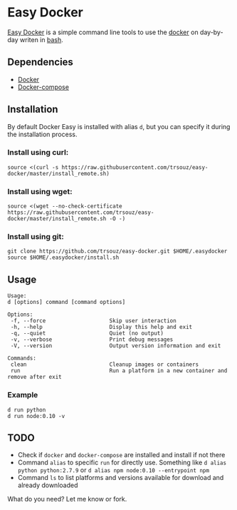 # Easy Docker

[Easy Docker](https://github.com/trsouz/easy-docker) is a simple command line tools to use the [docker](https://www.docker.com) on day-by-day writen in [bash](http://en.wikipedia.org/wiki/Bash_\(Unix_shell\)).

## Dependencies

- [Docker](https://docs.docker.com/installation/)
- [Docker-compose](http://docs.docker.com/compose/install/)


## Installation

By default Docker Easy is installed with alias `d`, but you can specify it during the installation process.

### Install using curl:

    source <(curl -s https://raw.githubusercontent.com/trsouz/easy-docker/master/install_remote.sh)

### Install using wget:

    source <(wget --no-check-certificate https://raw.githubusercontent.com/trsouz/easy-docker/master/install_remote.sh -O -)

### Install using git:

    git clone https://github.com/trsouz/easy-docker.git $HOME/.easydocker
    source $HOME/.easydocker/install.sh

## Usage

    Usage:
    d [options] command [command options]

    Options:
     -f, --force                    Skip user interaction
     -h, --help                     Display this help and exit
     -q, --quiet                    Quiet (no output)
     -v, --verbose                  Print debug messages
     -V, --version                  Output version information and exit

    Commands:
     clean                          Cleanup images or containers
     run                            Run a platform in a new container and remove after exit

### Example

    d run python
    d run node:0.10 -v

## TODO

- Check if `docker` and `docker-compose` are installed and install if not there
- Command `alias` to specific `run` for directly use. Something like `d alias python python:2.7.9` or `d alias npm node:0.10 --entrypoint npm`
- Command `ls` to list platforms and versions available for download and already downloaded


What do you need? Let me know or fork.